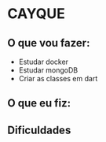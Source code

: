 <h1>CAYQUE</h1>

<h2>O que vou fazer:</h2>

<ul>
  <li>Estudar docker</li>
  <li>Estudar mongoDB</li>
  <li>Criar as classes em dart</li>
</ul>

<h2>O que eu fiz:</h2>

<ul>

</ul>

<h2>Dificuldades</h2>
<ul>

</ul>
